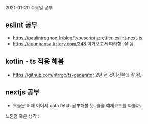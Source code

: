 2021-01-20 수요일 공부


## eslint 공부
- https://paulintrognon.fr/blog/typescript-prettier-eslint-next-js
- https://adunhansa.tistory.com/348
이거보고서 따라함. 잘 됨.

## kotlin - ts 적용 해봄
- https://github.com/ntrrgc/ts-generator
2년 전 것이긴한데 잘 됨.
  
## nextjs 공부
- 오늘은 어제 이어서 data fetch 공부해볼 듯..슬슬 예제코드를 짜볼까..


느낀점 혹은 생각 : 

